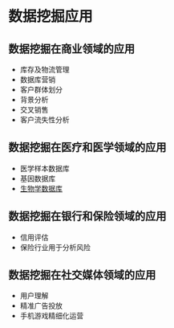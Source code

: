 # 数据挖掘应用

## 数据挖掘在商业领域的应用

- 库存及物流管理
- 数据库营销
- 客户群体划分
- 背景分析
- 交叉销售
- 客户流失性分析

## 数据挖掘在医疗和医学领域的应用

- 医学样本数据库
- 基因数据库
- [生物学数据库](../../../阅读笔记/改变科学的十大编程软件.md)

## 数据挖掘在银行和保险领域的应用

- 信用评估
- 保险行业用于分析风险

## 数据挖掘在社交媒体领域的应用

- 用户理解
- 精准广告投放
- 手机游戏精细化运营